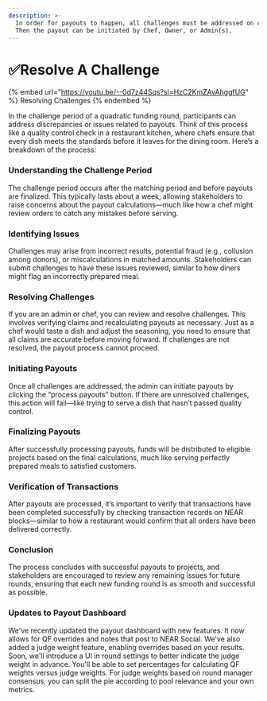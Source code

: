 ```yaml
---
description: >-
  In order for payouts to happen, all challenges must be addressed on chain.
  Then the payout can be initiated by Chef, Owner, or Admin(s).
---
```


# ✅Resolve A Challenge

{% embed url="https://youtu.be/--0d7z44Sqs?si=HzC2KmZAvAhggfUG" %}
Resolving Challenges
{% endembed %}

In the challenge period of a quadratic funding round, participants can address discrepancies or issues related to payouts. Think of this process like a quality control check in a restaurant kitchen, where chefs ensure that every dish meets the standards before it leaves for the dining room. Here’s a breakdown of the process:

### **Understanding the Challenge Period**

The challenge period occurs after the matching period and before payouts are finalized. This typically lasts about a week, allowing stakeholders to raise concerns about the payout calculations—much like how a chef might review orders to catch any mistakes before serving.

### **Identifying Issues**

Challenges may arise from incorrect results, potential fraud (e.g., collusion among donors), or miscalculations in matched amounts. Stakeholders can submit challenges to have these issues reviewed, similar to how diners might flag an incorrectly prepared meal.

### **Resolving Challenges**

If you are an admin or chef, you can review and resolve challenges. This involves verifying claims and recalculating payouts as necessary. Just as a chef would taste a dish and adjust the seasoning, you need to ensure that all claims are accurate before moving forward. If challenges are not resolved, the payout process cannot proceed.

### **Initiating Payouts**

Once all challenges are addressed, the admin can initiate payouts by clicking the “process payouts” button. If there are unresolved challenges, this action will fail—like trying to serve a dish that hasn’t passed quality control.

### Finalizing Payouts

After successfully processing payouts, funds will be distributed to eligible projects based on the final calculations, much like serving perfectly prepared meals to satisfied customers.

### **Verification of Transactions**

After payouts are processed, it’s important to verify that transactions have been completed successfully by checking transaction records on NEAR blocks—similar to how a restaurant would confirm that all orders have been delivered correctly.

### **Conclusion**

The process concludes with successful payouts to projects, and stakeholders are encouraged to review any remaining issues for future rounds, ensuring that each new funding round is as smooth and successful as possible.

### Updates to Payout Dashboard

We've recently updated the payout dashboard with new features. It now allows for QF overrides and notes that post to NEAR Social. We've also added a judge weight feature, enabling overrides based on your results. Soon, we'll introduce a UI in round settings to better indicate the judge weight in advance. You'll be able to set percentages for calculating QF weights versus judge weights. For judge weights based on round manager consensus, you can split the pie according to pool relevance and your own metrics.
